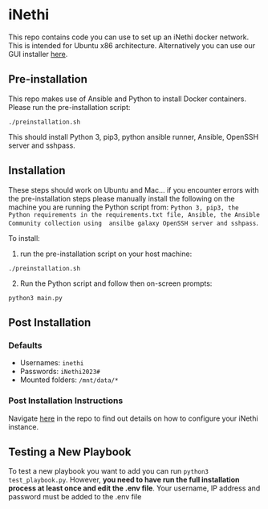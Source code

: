 # iNethi
This repo contains code you can use to set up an iNethi docker network. This is intended for Ubuntu x86 architecture.
Alternatively you can use our GUI installer [here](https://github.com/iNethi/gui-installer).

## Pre-installation
This repo makes use of Ansible and Python to install Docker containers. Please run the pre-installation script:
```
./preinstallation.sh
```
This should install Python 3, pip3, python ansible runner, Ansible, OpenSSH server and sshpass.

## Installation
These steps should work on Ubuntu and Mac... if you encounter errors with the pre-installation steps please manually 
install the following on the machine you are running the Python script from:
` Python 3, pip3, the Python requirements in the requirements.txt file, Ansible, the Ansible Community collection using 
ansilbe galaxy OpenSSH server and sshpass `.

To install: 
1. run the pre-installation script on your host machine:
```
./preinstallation.sh
```
2. Run the Python script and follow then on-screen prompts:
```
python3 main.py   
```

## Post Installation
### Defaults
- Usernames: `inethi`
- Passwords: `iNethi2023#`
- Mounted folders: `/mnt/data/*`
### Post Installation Instructions
Navigate [here](./configuring-services/README.md) in the repo to find out details on how to configure your iNethi 
instance.

## Testing a New Playbook
To test a new playbook you want to add you can run `python3 test_playbook.py`. However, **you need to have run the full
installation process at least once and edit the .env file**. Your username, IP address and password must be added to the
.env file
